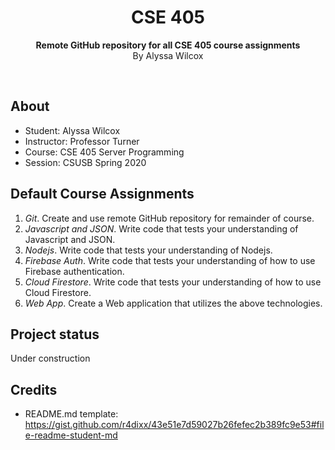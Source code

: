 <h1 align="center">CSE 405</h1>
<p align="center"><strong>Remote GitHub repository for all CSE 405 course assignments</strong>
<br>By Alyssa Wilcox</p>
<br/>
<h2>About</h2>

- Student: Alyssa Wilcox
- Instructor: Professor Turner
- Course: CSE 405 Server Programming
- Session: CSUSB Spring 2020

<h2>Default Course Assignments</h2>

1. *Git*. Create and use remote GitHub repository for remainder of course.
2. *Javascript and JSON*. Write code that tests your understanding of Javascript and JSON.
3. *Nodejs*. Write code that tests your understanding of Nodejs.
4. *Firebase Auth*. Write code that tests your understanding of how to use Firebase authentication.
5. *Cloud Firestore*. Write code that tests your understanding of how to use Cloud Firestore.
6. *Web App*. Create a Web application that utilizes the above technologies.

<h2>Project status</h2>
Under construction

<h2>Credits</h2>

- README.md template: https://gist.github.com/r4dixx/43e51e7d59027b26fefec2b389fc9e53#file-readme-student-md

